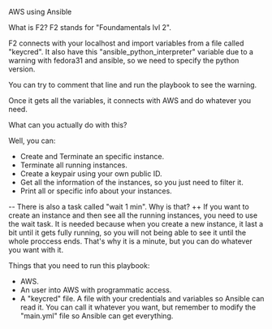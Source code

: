 AWS using Ansible

What is F2?
F2 stands for "Foundamentals lvl 2".

F2 connects with your localhost and import variables from a file called "keycred". It also have this "ansible_python_interpreter" variable due to a warning with fedora31 and ansible, so we need to specify the python version.

You can try to comment that line and run the playbook to see the warning.

Once it gets all the variables, it connects with AWS and do whatever you need.

What can you actually do with this?

Well, you can:

- Create and Terminate an specific instance.
- Terminate all running instances.
- Create a keypair using your own public ID.
- Get all the information of the instances, so you just need to filter it.
- Print all or specific info about your instances.

-- There is also a task called "wait 1 min". Why is that?
++ If you want to create an instance and then see all the running instances, you need to use the wait task. It is needed because when you create a new instance, it last a bit until it gets fully running, so you will not being able to see it until the whole proccess ends. That's why it is a minute, but you can do whatever you want with it.

Things that you need to run this playbook:

- AWS.
- An user into AWS with programmatic access.
- A "keycred" file. A file with your credentials and variables so Ansible can read it.
You can call it whatever you want, but remember to modify the "main.yml" file so Ansible can get everything.
